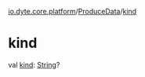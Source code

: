 [io.dyte.core.platform](../index.md)/[ProduceData](index.md)/[kind](kind.md)

# kind


val [kind](kind.md): [String](https://kotlinlang.org/api/latest/jvm/stdlib/kotlin/-string/index.html)?
